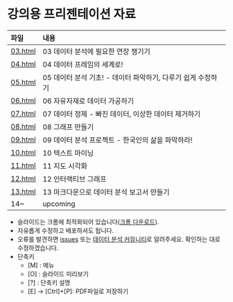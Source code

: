 # 강의용 프리젠테이션 자료

파일           | 내용
:------------- |:-------------
[03.html](https://youngwoos.github.io/Doit_Python/03.html)| 03 데이터 분석에 필요한 연장 챙기기 
[04.html](https://youngwoos.github.io/Doit_Python/04.html)| 04 데이터 프레임의 세계로!
[05.html](https://youngwoos.github.io/Doit_Python/05.html)| 05 데이터 분석 기초! - 데이터 파악하기, 다루기 쉽게 수정하기
[06.html](https://youngwoos.github.io/Doit_Python/06.html)| 06 자유자재로 데이터 가공하기
[07.html](https://youngwoos.github.io/Doit_Python/07.html)| 07 데이터 정제 - 빠진 데이터, 이상한 데이터 제거하기
[08.html](https://youngwoos.github.io/Doit_Python/08.html)| 08 그래프 만들기
[09.html](https://youngwoos.github.io/Doit_Python/09.html)| 09 데이터 분석 프로젝트 - 한국인의 삶을 파악하라!
[10.html](https://youngwoos.github.io/Doit_Python/10.html)| 10 텍스트 마이닝
[11.html](https://youngwoos.github.io/Doit_Python/11.html)| 11 지도 시각화
[12.html](https://youngwoos.github.io/Doit_Python/12.html)| 12 인터랙티브 그래프
[13.html](https://youngwoos.github.io/Doit_Python/13.html)| 13 마크다운으로 데이터 분석 보고서 만들기
14~ | upcoming

- 슬라이드는 크롬에 최적화되어 있습니다([크롬 다운로드](https://www.google.com/chrome/)).
- 자유롭게 수정하고 배포하셔도 됩니다.
- 오류를 발견하면 [issues](https://github.com/youngwoos/Doit_Python/issues) 또는 [데이터 분석 커뮤니티](https://www.facebook.com/groups/datacommunity)로 알려주세요. 확인하는 대로 수정하겠습니다.
- 단축키
  - [M] : 메뉴
  - [O] : 슬라이드 미리보기
  - [?] : 단축키 설명
  - [E] → [Ctrl]+[P]: PDF파일로 저장하기
